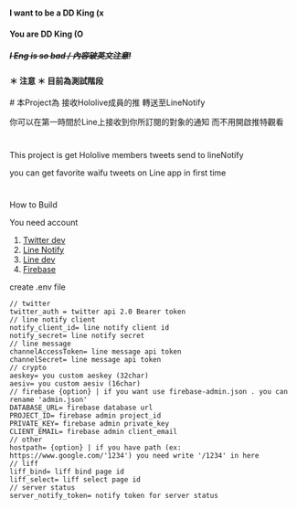 #
<h4> I want to be a DD King (x </h4>
<h4> You are DD King (O </h4>
<h5> <s> I Eng is so bad / 內容破英文注意!</s></h5>

<h4>＊ 注意 ＊ 目前為測試階段 </h4>
#       
本Project為 接收Hololive成員的推 轉送至LineNotify      

你可以在第一時間於Line上接收到你所訂閱的對象的通知 而不用開啟推特觀看
# 
This project is get Hololive members tweets send to lineNotify

you can get favorite waifu tweets on Line app in first time 
#
How to Build       

You need account 

1. [Twitter dev](https://developer.twitter.com/en)
2. [Line Notify](https://notify-bot.line.me/en/)
3. [Line dev](https://developers.line.biz/en/)
4. [Firebase](https://firebase.google.com/)

create .env file
```
// twitter
twitter_auth = twitter api 2.0 Bearer token 
// line notify client       
notify_client_id= line notify client id 
notify_secret= line notify secret 
// line message
channelAccessToken= line message api token 
channelSecret= line message api token
// crypto
aeskey= you custom aeskey (32char)
aesiv= you custom aesiv (16char)
// firebase {option} | if you want use firebase-admin.json . you can rename 'admin.json' 
DATABASE_URL= firebase database url
PROJECT_ID= firebase admin project_id
PRIVATE_KEY= firebase admin private_key
CLIENT_EMAIL= firebase admin client_email
// other
hostpath= {option} | if you have path (ex: https://www.google.com/'1234') you need write '/1234' in here
// liff
liff_bind= liff bind page id 
liff_select= liff select page id
// server status
server_notify_token= notify token for server status
```
